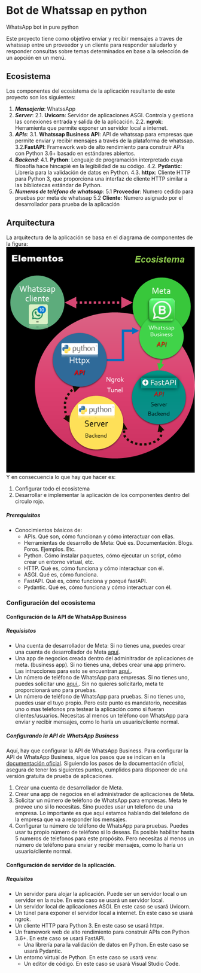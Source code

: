 # Bot de Whatssap en python
WhatsApp bot in pure python

Este proyecto tiene como objetivo enviar y recibir mensajes a traves de whatssap entre un proveedor y un cliente para responder saludarlo y responder consultas sobre temas determinados en base a la selección de un aopción en un menú.

## Ecosistema
Los componentes del ecosistema de la aplicación resultante de este proyecto son los siguientes:
1. ***Mensajería***: WhatssApp
2. ***Server***: 
    2.1. **Uvicorn**: Servidor de aplicaciones ASGI. Controla y gestiona las conexiones entrada y salida de la aplicación.
    2.2. **ngrok**: Herramienta que permite exponer un servidor local a internet.
3. ***APIs***:
    3.1. **Whatssap Business API**: API de whatssap para empresas que permite enviar y recibir mensajes a través de la plataforma de whatssap.
    3.2.**FastAPI**: Framework web de alto rendimiento para construir APIs con Python 3.6+ basado en estándares abiertos.
4. ***Backend***:
    4.1. **Python**: Lenguaje de programación interpretado cuya filosofía hace hincapié en la legibilidad de su código.
    4.2. **Pydantic**: Librería para la validación de datos en Python.
    4.3. **httpx**: Cliente HTTP para Python 3, que proporciona una interfaz de cliente HTTP similar a las bibliotecas estándar de Python.
5. ***Numeros de teléfono de whatssap***:
    5.1 **Proveedor**: Numero cedido para pruebas por meta de whatssap
    5.2 **Cliente**: Numero asignado por el desarrollador para prueba de la aplicación

## Arquitectura
La arquitectura de la aplicación se basa en el diagrama de componentes de la figura:
![Ecosistema](docs/images/ecosistema_chatbot.png)
Y en consecuencia lo que hay que hacer es:
1. Configurar todo el ecosistema
2. Desarrollar e implementar la aplicación de los componentes dentro del circulo rojo.

##### Prerequisitos
- Conocimientos básicos de:
  - APIs. Qué son, cómo funcionan y cómo interactuar con ellas.
  - Herramientas de desarrollo de Meta: Qué es. Documentación. Blogs. Foros. Ejemplos. Etc.
  - Python. Cómo instalar paquetes, cómo ejecutar un script, cómo crear un entorno virtual, etc.
  - HTTP. Qué es, cómo funciona y cómo interactuar con él.
  - ASGI. Qué es, cómo funciona.
  - FastAPI. Qué es, cómo funciona y porqué fastAPI.
  - Pydantic. Qué es, cómo funciona y cómo interactuar con él.


### Configuración del ecosistema
#### Configuración de la API de WhatsApp Business
##### Requisistos
- Una cuenta de desarrollador de Meta: Si no tienes una, puedes crear una cuenta de desarrollador de Meta [aquí](https://developers.facebook.com/).
- Una app de negocios creada dentro del adminitrador de aplicaciones de meta. (business app). Si no tienes una, debes crear una app primero. Las intrucciones para esto se encuentran [aquí.](https://developers.facebook.com/docs/whatsapp/getting-started/create-business-app).
- Un número de teléfono de WhatsApp para empresas. Si no tienes uno, puedes solicitar uno [aquí.](https://developers.facebook.com/docs/whatsapp/getting-started/request-phone-number). Sin no quieres solicitarlo, meta te proporcionará uno para pruebas.
- Un número de teléfono de WhatsApp para pruebas. Si no tienes uno, puedes usar el tuyo propio. Pero este punto es mandatorio, necesitas uno o mas telefonos pra testear la aplicación como si fueran clientes/usuarios. Necesitas al menos un teléfono con WhatsApp para enviar y recibir mensajes, como lo haría un usuario/cliente normal.
##### Configurando la API de WhatsApp Business
Aquí, hay que configurar la API de WhatsApp Business. Para configurar la API de WhatsApp Business, sigue los pasos que se indican en la [documentación oficial](https://developers.facebook.com/docs/whatsapp/getting-started/).
Siguiendo los pasos de la documentación oficial, asegura de tener los siguientes puntos, cumplidos para disponeer de una versión gratuita de prueba de aplicaciones.
1. Crear una cuenta de desarrollador de Meta.
2. Crear una app de negocios en el administrador de aplicaciones de Meta.
3. Solicitar un número de teléfono de WhatsApp para empresas. Meta te provee uno si lo necesitas. Sino puedes usar un telefono de una empresa. Lo importante es que aquí estamos hablando del telefono de la empresa que va a responder los mensajes.
4. Configurar tu número de teléfono de WhatsApp para pruebas. Puedes usar tu propio número de teléfono si lo deseas. Es posible habilitar hasta 5 numeros de telefonos para este propósito. Pero necesitas al menos un número de teléfono para enviar y recibir mensajes, como lo haría un usuario/cliente normal.
   
#### Configuración de servidor de la aplicación.
##### Requisitos
- Un servidor para alojar la aplicación. Puede ser un servidor local o un servidor en la nube. En este caso se usará un servidor local.
- Un servidor local de aplicaciones ASGI. En este caso se usará Uvicorn.
- Un túnel para exponer el servidor local a internet. En este caso se usará ngrok.
- Un cliente HTTP para Python 3. En este caso se usará httpx.
- Un framework web de alto rendimiento para construir APIs con Python 3.6+. En este caso se usará FastAPI.
  - Una librería para la validación de datos en Python. En este caso se usará Pydantic.
- Un entorno virtual de Python. En este caso se usará venv.
  - Un editor de código. En este caso se usará Visual Studio Code.
